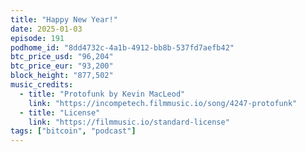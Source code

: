 ```yaml
---
title: "Happy New Year!"
date: 2025-01-03
episode: 191
podhome_id: "8dd4732c-4a1b-4912-bb8b-537fd7aefb42"
btc_price_usd: "96,204"
btc_price_eur: "93,200"
block_height: "877,502"
music_credits:
  - title: "Protofunk by Kevin MacLeod"
    link: "https://incompetech.filmmusic.io/song/4247-protofunk"
  - title: "License"
    link: "https://filmmusic.io/standard-license"
tags: ["bitcoin", "podcast"]
---
```

